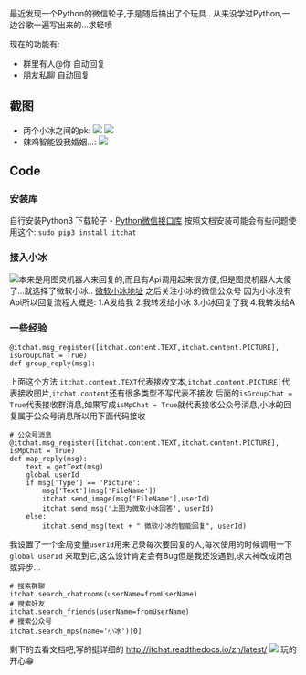 最近发现一个Python的微信轮子,于是随后搞出了个玩具..
从来没学过Python,一边谷歌一遍写出来的...求轻喷

现在的功能有:
- 群里有人@你 自动回复
- 朋友私聊 自动回复

## 截图
- 两个小冰之间的pk:
![](https://dn-mhke0kuv.qbox.me/795b7a1707bbb7781188.PNG)
![](https://dn-mhke0kuv.qbox.me/ee64d1ca70e56b6722d5.PNG)
- 辣鸡智能毁我婚姻...:
![](https://dn-mhke0kuv.qbox.me/43f062e9460bb3ffd507.PNG)

## Code

### 安装库
自行安装Python3
下载轮子 - [Python微信接口库](http://itchat.readthedocs.io/zh/latest/)
按照文档安装可能会有些问题使用这个:
`sudo pip3 install itchat`

### 接入小冰
![](https://dn-mhke0kuv.qbox.me/0075ab040d63edd335f9)本来是用图灵机器人来回复的,而且有Api调用起来很方便,但是图灵机器人太傻了...就选择了微软小冰..
[微软小冰地址](http://www.msxiaoice.com/)
之后关注小冰的微信公众号
因为小冰没有Api所以回复流程大概是:
1.A发给我
2.我转发给小冰 
3.小冰回复了我 
4.我转发给A 

### 一些经验
```
@itchat.msg_register([itchat.content.TEXT,itchat.content.PICTURE], isGroupChat = True)
def group_reply(msg):
```
上面这个方法
`itchat.content.TEXT`代表接收文本,`itchat.content.PICTURE]`代表接收图片,`itchat.content`还有很多类型不写代表不接收
后面的`isGroupChat = True`代表接收群消息,如果写成`isMpChat = True`就代表接收公众号消息,小冰的回复属于公众号消息所以用下面代码接收
```
# 公众号消息
@itchat.msg_register([itchat.content.TEXT,itchat.content.PICTURE], isMpChat = True)
def map_reply(msg):
    text = getText(msg)
    global userId
    if msg['Type'] == 'Picture':
        msg['Text'](msg['FileName'])
        itchat.send_image(msg['FileName'],userId)
        itchat.send_msg('上图为微软小冰回答', userId)
    else:
        itchat.send_msg(text + " 微软小冰的智能回复", userId)
```

我设置了一个全局变量`userId`用来记录每次要回复的人,每次使用的时候调用一下`global userId` 来取到它,这么设计肯定会有Bug但是我还没遇到,求大神改成闭包或异步...

```
# 搜索群聊
itchat.search_chatrooms(userName=fromUserName)
# 搜索好友
itchat.search_friends(userName=fromUserName)
# 搜索公众号
itchat.search_mps(name='小冰')[0]
```

剩下的去看文档吧,写的挺详细的
http://itchat.readthedocs.io/zh/latest/
![](https://dn-mhke0kuv.qbox.me/5b75c8436c9bdc24205e)
玩的开心😁
